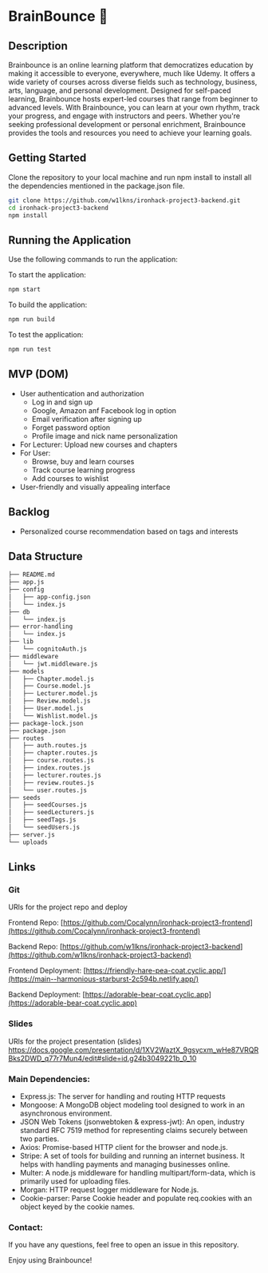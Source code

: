 # BrainBounce 🧠


## Description

Brainbounce is an online learning platform that democratizes education by making it accessible to everyone, everywhere, much like Udemy. It offers a wide variety of courses across diverse fields such as technology, business, arts, language, and personal development. Designed for self-paced learning, Brainbounce hosts expert-led courses that range from beginner to advanced levels. With Brainbounce, you can learn at your own rhythm, track your progress, and engage with instructors and peers. Whether you're seeking professional development or personal enrichment, Brainbounce provides the tools and resources you need to achieve your learning goals. 

## Getting Started
Clone the repository to your local machine and run npm install to install all the dependencies mentioned in the package.json file.

```bash
git clone https://github.com/w1lkns/ironhack-project3-backend.git
cd ironhack-project3-backend
npm install
```

## Running the Application
Use the following commands to run the application:

To start the application:
```bash
npm start
```
To build the application:
```bash
npm run build
```
To test the application:
```bash
npm run test
```

## MVP (DOM)

- User authentication and authorization
  - Log in and sign up
  - Google, Amazon anf Facebook log in option
  - Email verification after signing up
  - Forget password option
  - Profile image and nick name personalization
- For Lecturer: Upload new courses and chapters
- For User: 
  - Browse, buy and learn courses 
  - Track course learning progress
  - Add courses to wishlist
- User-friendly and visually appealing interface

## Backlog
- Personalized course recommendation based on tags and interests

## Data Structure

```bash
├── README.md
├── app.js
├── config
│   ├── app-config.json
│   └── index.js
├── db
│   └── index.js
├── error-handling
│   └── index.js
├── lib
│   └── cognitoAuth.js
├── middleware
│   └── jwt.middleware.js
├── models
│   ├── Chapter.model.js
│   ├── Course.model.js
│   ├── Lecturer.model.js
│   ├── Review.model.js
│   ├── User.model.js
│   └── Wishlist.model.js
├── package-lock.json
├── package.json
├── routes
│   ├── auth.routes.js
│   ├── chapter.routes.js
│   ├── course.routes.js
│   ├── index.routes.js
│   ├── lecturer.routes.js
│   ├── review.routes.js
│   └── user.routes.js
├── seeds
│   ├── seedCourses.js
│   ├── seedLecturers.js
│   ├── seedTags.js
│   └── seedUsers.js
├── server.js
└── uploads
```


## Links

### Git
URls for the project repo and deploy

Frontend Repo: [https://github.com/Cocalynn/ironhack-project3-frontend](https://github.com/Cocalynn/ironhack-project3-frontend)

Backend Repo: [https://github.com/w1lkns/ironhack-project3-backend](https://github.com/w1lkns/ironhack-project3-backend)

Frontend Deployment: [https://friendly-hare-pea-coat.cyclic.app/](https://main--harmonious-starburst-2c594b.netlify.app/)

Backend Deployment: [https://adorable-bear-coat.cyclic.app](https://adorable-bear-coat.cyclic.app)

### Slides
URls for the project presentation (slides)
https://docs.google.com/presentation/d/1XV2WaztX_9gsycxm_wHe87VRQRBks2DWD_q77r7Mun4/edit#slide=id.g24b3049221b_0_10


### Main Dependencies: 
- Express.js: The server for handling and routing HTTP requests
- Mongoose: A MongoDB object modeling tool designed to work in an asynchronous environment.
- JSON Web Tokens (jsonwebtoken & express-jwt): An open, industry standard RFC 7519 method for representing claims securely between two parties.
- Axios: Promise-based HTTP client for the browser and node.js.
- Stripe: A set of tools for building and running an internet business. It helps with handling payments and managing businesses online.
- Multer: A node.js middleware for handling multipart/form-data, which is primarily used for uploading files.
- Morgan: HTTP request logger middleware for Node.js.
- Cookie-parser: Parse Cookie header and populate req.cookies with an object keyed by the cookie names.


### Contact: 

If you have any questions, feel free to open an issue in this repository.

Enjoy using Brainbounce!

